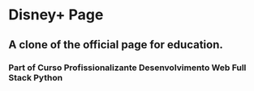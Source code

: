 # Disney+ Page
## A clone of the official page for education.
### Part of Curso Profissionalizante Desenvolvimento Web Full Stack Python
